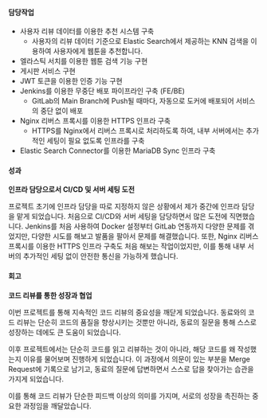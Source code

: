 #### 담당작업
- 사용자 리뷰 데이터를 이용한 추천 시스템 구축
    - 사용자의 리뷰 데이터 기준으로 Elastic Search에서 제공하는 KNN 검색을 이용하여 사용자에게 웹툰을 추천합니다.
- 엘라스틱 서치를 이용한 웹툰 검색 기능 구현
- 게시판 서비스 구현
- JWT 토큰을 이용한 인증 기능 구현
- Jenkins를 이용한 무중단 배포 파이프라인 구축 (FE/BE)
    - GitLab의 Main Branch에 Push될 때마다, 자동으로 도커에 배포되어 서비스의 중단 없이 배포
- Nginx 리버스 프록시를 이용한 HTTPS 인프라 구축
    - HTTPS를 Nginx에서 리버스 프록시로 처리하도록 하여, 내부 서버에서는 추가적인 세팅이 필요 없도록 인프라를 구축
- Elastic Search Connector를 이용한 MariaDB Sync 인프라 구축

#### 성과

**인프라 담당으로서 CI/CD 및 서버 세팅 도전**

프로젝트 초기에 인프라 담당을 따로 지정하지 않은 상황에서 제가 중간에 인프라 담당을 맡게 되었습니다. 
처음으로 CI/CD와 서버 세팅을 담당하면서 많은 도전에 직면했습니다. 
Jenkins를 처음 사용하여 Docker 설정부터 GitLab 연동까지 다양한 문제를 겪었지만, 다양한 시도를 해보고 발품을 팔아서 문제를 해결했습니다. 또한, Nginx 리버스 프록시를 이용한 HTTPS 인프라 구축도 처음 해보는 작업이었지만, 이를 통해 내부 서버의 추가적인 세팅 없이 안전한 통신을 가능하게 했습니다.

#### 회고 

**코드 리뷰를 통한 성장과 협업**

이번 프로젝트를 통해 지속적인 코드 리뷰의 중요성을 깨닫게 되었습니다. 동료와의 코드 리뷰는 단순히 코드의 품질을 향상시키는 것뿐만 아니라, 동료의 질문을 통해 스스로 성장하는 데에도 큰 도움이 되었습니다.

이후 프로젝트에서는 단순히 코드를 읽고 리뷰하는 것이 아니라, 해당 코드를 왜 작성했는지 이유를 물어보며 진행하게 되었습니다. 이 과정에서 의문이 있는 부분을 Merge Request에 기록으로 남기고, 동료의 질문에 답변하면서 스스로 답을 찾아가는 습관을 가지게 되었습니다.

이를 통해 코드 리뷰가 단순한 피드백 이상의 의미를 가지며, 서로의 성장을 촉진하는 중요한 과정임을 깨달았습니다.
